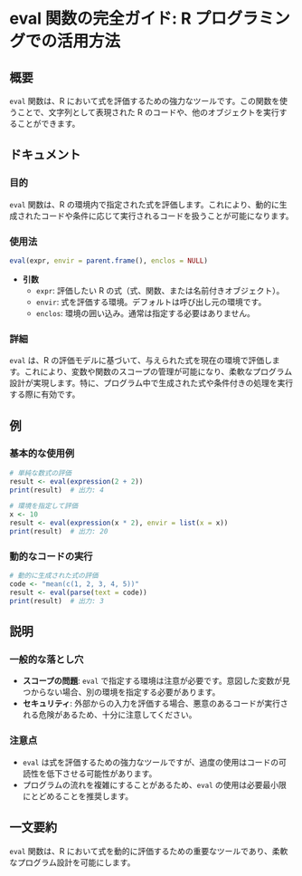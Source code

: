 <!--
Meta Description: # eval 関数の完全ガイド: R プログラミングでの活用方法 ## 概要 `eval` 関数は、R において式を評価するための強力なツールです。この関数を使うことで、文字列として表現された R のコードや、他のオブジェクトを実行することができます。 ## ドキュメント ### 目的 `eval`...
Meta Keywords: eval, result, 関数は, envir, print
-->

# eval 関数の完全ガイド: R プログラミングでの活用方法

## 概要
`eval` 関数は、R において式を評価するための強力なツールです。この関数を使うことで、文字列として表現された R のコードや、他のオブジェクトを実行することができます。

## ドキュメント
### 目的
`eval` 関数は、R の環境内で指定された式を評価します。これにより、動的に生成されたコードや条件に応じて実行されるコードを扱うことが可能になります。

### 使用法
```R
eval(expr, envir = parent.frame(), enclos = NULL)
```

- **引数**
  - `expr`: 評価したい R の式（式、関数、または名前付きオブジェクト）。
  - `envir`: 式を評価する環境。デフォルトは呼び出し元の環境です。
  - `enclos`: 環境の囲い込み。通常は指定する必要はありません。

### 詳細
`eval` は、R の評価モデルに基づいて、与えられた式を現在の環境で評価します。これにより、変数や関数のスコープの管理が可能になり、柔軟なプログラム設計が実現します。特に、プログラム中で生成された式や条件付きの処理を実行する際に有効です。

## 例
### 基本的な使用例
```R
# 単純な数式の評価
result <- eval(expression(2 + 2))
print(result)  # 出力: 4

# 環境を指定して評価
x <- 10
result <- eval(expression(x * 2), envir = list(x = x))
print(result)  # 出力: 20
```

### 動的なコードの実行
```R
# 動的に生成された式の評価
code <- "mean(c(1, 2, 3, 4, 5))"
result <- eval(parse(text = code))
print(result)  # 出力: 3
```

## 説明
### 一般的な落とし穴
- **スコープの問題**: `eval` で指定する環境は注意が必要です。意図した変数が見つからない場合、別の環境を指定する必要があります。
- **セキュリティ**: 外部からの入力を評価する場合、悪意のあるコードが実行される危険があるため、十分に注意してください。

### 注意点
- `eval` は式を評価するための強力なツールですが、過度の使用はコードの可読性を低下させる可能性があります。
- プログラムの流れを複雑にすることがあるため、`eval` の使用は必要最小限にとどめることを推奨します。

## 一文要約
`eval` 関数は、R において式を動的に評価するための重要なツールであり、柔軟なプログラム設計を可能にします。